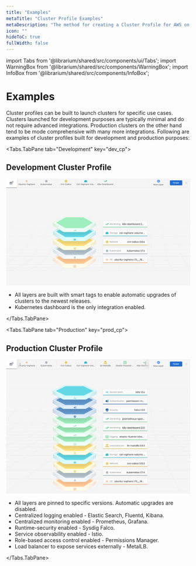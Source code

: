 ```yaml
---
title: "Examples"
metaTitle: "Cluster Profile Examples"
metaDescription: "The method for creating a Cluster Profile for AWS on Spectro Cloud"
icon: ""
hideToC: true
fullWidth: false
---
```


import Tabs from '@librarium/shared/src/components/ui/Tabs';
import WarningBox from '@librarium/shared/src/components/WarningBox';
import InfoBox from '@librarium/shared/src/components/InfoBox';

# Examples

Cluster profiles can be built to launch clusters for specific use cases. Clusters launched for development purposes are typically minimal and do not require advanced integrations. Production clusters on the other hand tend to be mode comprehensive with many more integrations. Following are examples of cluster profiles built for development and production purposes:

<Tabs>

<Tabs.TabPane tab="Development" key="dev_cp">

## Development Cluster Profile

![Development Profile](./dev_profile_new_2.png)

* All layers are built with smart tags to enable automatic upgrades of clusters to the newest releases.
* Kubernetes dashboard is the only integration enabled.

</Tabs.TabPane>

<Tabs.TabPane tab="Production" key="prod_cp">

## Production Cluster Profile

![Production Profile](./prod_profile_new_2.png)

* All layers are pinned to specific versions. Automatic upgrades are disabled.
* Centralized logging enabled - Elastic Search, Fluentd, Kibana.
* Centralized monitoring enabled - Prometheus, Grafana.
* Runtime-security enabled - Sysdig Falco.
* Service observability enabled -  Istio.
* Role-based access control enabled - Permissions Manager.
* Load balancer to expose services externally - MetalLB.

</Tabs.TabPane>

</Tabs>
